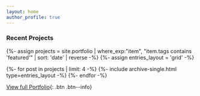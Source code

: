 ```yaml
---
layout: home
author_profile: true
---
```


<h3 class="archive__subtitle">Recent Projects</h3>

{%- assign projects = site.portfolio | where_exp:"item", "item.tags contains 'featured'" | sort: 'date' | reverse -%}
{%- assign entries_layout = 'grid' -%}
<div class="entries-{{ entries_layout }}">
  {%- for post in projects | limit: 4 -%}
    {%- include archive-single.html type=entries_layout -%}
  {%- endfor -%}
</div>

[View full Portfolio](/portfolio/){: .btn .btn--info}

<br/>

